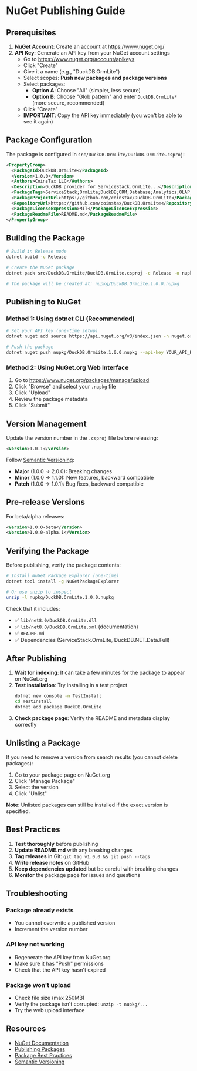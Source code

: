 # NuGet Publishing Guide

## Prerequisites

1. **NuGet Account**: Create an account at https://www.nuget.org/
2. **API Key**: Generate an API key from your NuGet account settings
   - Go to https://www.nuget.org/account/apikeys
   - Click "Create"
   - Give it a name (e.g., "DuckDB.OrmLite")
   - Select scopes: **Push new packages and package versions**
   - Select packages:
     - **Option A**: Choose "All" (simpler, less secure)
     - **Option B**: Choose "Glob pattern" and enter `DuckDB.OrmLite*` (more secure, recommended)
   - Click "Create"
   - **IMPORTANT**: Copy the API key immediately (you won't be able to see it again)

## Package Configuration

The package is configured in `src/DuckDB.OrmLite/DuckDB.OrmLite.csproj`:

```xml
<PropertyGroup>
  <PackageId>DuckDB.OrmLite</PackageId>
  <Version>1.0.0</Version>
  <Authors>CoinsTax LLC</Authors>
  <Description>DuckDB provider for ServiceStack.OrmLite...</Description>
  <PackageTags>ServiceStack;OrmLite;DuckDB;ORM;Database;Analytics;OLAP;DataProcessing</PackageTags>
  <PackageProjectUrl>https://github.com/coinstax/DuckDB.OrmLite</PackageProjectUrl>
  <RepositoryUrl>https://github.com/coinstax/DuckDB.OrmLite</RepositoryUrl>
  <PackageLicenseExpression>MIT</PackageLicenseExpression>
  <PackageReadmeFile>README.md</PackageReadmeFile>
</PropertyGroup>
```

## Building the Package

```bash
# Build in Release mode
dotnet build -c Release

# Create the NuGet package
dotnet pack src/DuckDB.OrmLite/DuckDB.OrmLite.csproj -c Release -o nupkg

# The package will be created at: nupkg/DuckDB.OrmLite.1.0.0.nupkg
```

## Publishing to NuGet

### Method 1: Using dotnet CLI (Recommended)

```bash
# Set your API key (one-time setup)
dotnet nuget add source https://api.nuget.org/v3/index.json -n nuget.org

# Push the package
dotnet nuget push nupkg/DuckDB.OrmLite.1.0.0.nupkg --api-key YOUR_API_KEY --source https://api.nuget.org/v3/index.json
```

### Method 2: Using NuGet.org Web Interface

1. Go to https://www.nuget.org/packages/manage/upload
2. Click "Browse" and select your `.nupkg` file
3. Click "Upload"
4. Review the package metadata
5. Click "Submit"

## Version Management

Update the version number in the `.csproj` file before releasing:

```xml
<Version>1.0.1</Version>
```

Follow [Semantic Versioning](https://semver.org/):
- **Major** (1.0.0 → 2.0.0): Breaking changes
- **Minor** (1.0.0 → 1.1.0): New features, backward compatible
- **Patch** (1.0.0 → 1.0.1): Bug fixes, backward compatible

## Pre-release Versions

For beta/alpha releases:

```xml
<Version>1.0.0-beta</Version>
<Version>1.0.0-alpha.1</Version>
```

## Verifying the Package

Before publishing, verify the package contents:

```bash
# Install NuGet Package Explorer (one-time)
dotnet tool install -g NuGetPackageExplorer

# Or use unzip to inspect
unzip -l nupkg/DuckDB.OrmLite.1.0.0.nupkg
```

Check that it includes:
- ✅ `lib/net8.0/DuckDB.OrmLite.dll`
- ✅ `lib/net8.0/DuckDB.OrmLite.xml` (documentation)
- ✅ `README.md`
- ✅ Dependencies (ServiceStack.OrmLite, DuckDB.NET.Data.Full)

## After Publishing

1. **Wait for indexing**: It can take a few minutes for the package to appear on NuGet.org
2. **Test installation**: Try installing in a test project
   ```bash
   dotnet new console -n TestInstall
   cd TestInstall
   dotnet add package DuckDB.OrmLite
   ```
3. **Check package page**: Verify the README and metadata display correctly

## Unlisting a Package

If you need to remove a version from search results (you cannot delete packages):

1. Go to your package page on NuGet.org
2. Click "Manage Package"
3. Select the version
4. Click "Unlist"

**Note**: Unlisted packages can still be installed if the exact version is specified.

## Best Practices

1. **Test thoroughly** before publishing
2. **Update README.md** with any breaking changes
3. **Tag releases** in Git: `git tag v1.0.0 && git push --tags`
4. **Write release notes** on GitHub
5. **Keep dependencies updated** but be careful with breaking changes
6. **Monitor** the package page for issues and questions

## Troubleshooting

### Package already exists
- You cannot overwrite a published version
- Increment the version number

### API key not working
- Regenerate the API key from NuGet.org
- Make sure it has "Push" permissions
- Check that the API key hasn't expired

### Package won't upload
- Check file size (max 250MB)
- Verify the package isn't corrupted: `unzip -t nupkg/...`
- Try the web upload interface

## Resources

- [NuGet Documentation](https://docs.microsoft.com/en-us/nuget/)
- [Publishing Packages](https://docs.microsoft.com/en-us/nuget/nuget-org/publish-a-package)
- [Package Best Practices](https://docs.microsoft.com/en-us/nuget/create-packages/package-authoring-best-practices)
- [Semantic Versioning](https://semver.org/)
